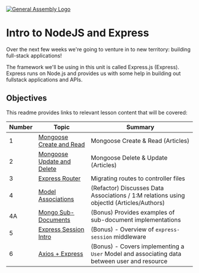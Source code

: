[![General Assembly Logo](https://camo.githubusercontent.com/1a91b05b8f4d44b5bbfb83abac2b0996d8e26c92/687474703a2f2f692e696d6775722e636f6d2f6b6538555354712e706e67)](https://generalassemb.ly/education/web-development-immersive)


# Intro to NodeJS and Express

Over the next few weeks we're going to venture in to new territory: building full-stack applications!

The framework we'll be using in this unit is called Express.js (Express). Express runs on Node.js and provides us with some help in building out fullstack applications and APIs.

## Objectives

This readme provides links to relevant lesson content that will be covered: 

| Number | Topic | Summary |
| ----------- | ----------- | ---------- |
| 1 | [Mongoose Create and Read](./01_mongoose_CR.md) | Mongoose Create & Read (Articles) | 
| 2 | [Mongoose Update and Delete](./02_mongoose_UD.md) | Mongoose Delete & Update (Articles) | 
| 3 | [Express Router](./03_routers_controllers.md) | Migrating routes to controller files | 
| 4 | [Model Associations](./04_model_associations.md) | (Refactor) Discusses Data Associations / 1:M relations using objectId (Articles/Authors) | 
| 4A |[Mongo Sub-Documents](./04a_sub_docs.md) | (Bonus) Provides examples of sub-document implementations | 
| 5 | [Express Session Intro](./05_express_sessions.md) | (Bonus) - Overview of `express-session` middleware | 
| 6 | [Axios + Express](./06_bcrypt_authentication.md) | (Bonus) - Covers implementing a `User` Model and associating data between user and resource | 


